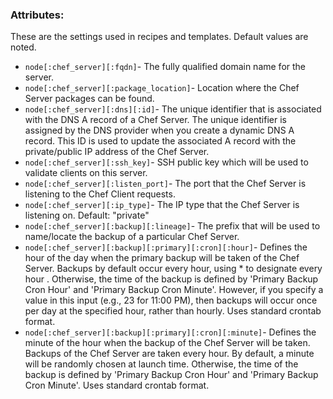 ### Attributes:

These are the settings used in recipes and templates. Default values are noted.
* `node[:chef_server][:fqdn]`-
  The fully qualified domain name for the server.
* `node[:chef_server][:package_location]`-
  Location where the Chef Server packages can be found.
* `node[:chef_server][:dns][:id]`-
  The unique identifier that is associated with the DNS A record of a Chef
  Server. The unique identifier is assigned by the DNS provider when you
  create a dynamic DNS A record. This ID is used to update the associated A
  record with the private/public IP address of the Chef Server.
* `node[:chef_server][:ssh_key]`-
  SSH public key which will be used to validate clients on this server.
* `node[:chef_server][:listen_port]`-
  The port that the Chef Server is listening to the Chef Client requests.
* `node[:chef_server][:ip_type]`-
  The IP type that the Chef Server is listening on. Default: "private"
* `node[:chef_server][:backup][:lineage]`-
  The prefix that will be used to name/locate the backup of a particular Chef
  Server.
* `node[:chef_server][:backup][:primary][:cron][:hour]`-
  Defines the hour of the day when the primary backup will be taken of the Chef
  Server. Backups by default occur every hour, using * to designate every hour
  . Otherwise, the time of the backup is defined by 'Primary Backup Cron Hour'
  and 'Primary Backup Cron Minute'. However, if you specify a value in this
  input (e.g., 23 for 11:00 PM), then backups will occur once per day at the
  specified hour, rather than hourly. Uses standard crontab format.
* `node[:chef_server][:backup][:primary][:cron][:minute]`-
  Defines the minute of the hour when the backup of the Chef Server will be
  taken. Backups of the Chef Server are taken every hour. By default, a minute
  will be randomly chosen at launch time. Otherwise, the time of the backup is
  defined by 'Primary Backup Cron Hour' and 'Primary Backup Cron Minute'. Uses
  standard crontab format.
